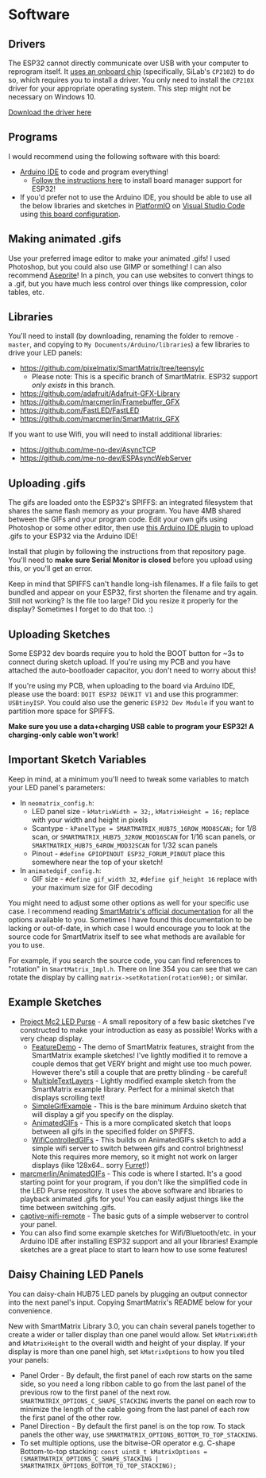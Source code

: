 # Software

## Drivers
The ESP32 cannot directly communicate over USB with your computer to reprogram itself. It [uses an onboard chip](https://docs.espressif.com/projects/esp-idf/en/latest/get-started/establish-serial-connection.html) (specifically, SiLab's `CP2102`) to do so, which requires you to install a driver. You only need to install the `CP210X` driver for your appropriate operating system. This step might not be necessary on Windows 10.

[Download the driver here](https://www.silabs.com/products/development-tools/software/usb-to-uart-bridge-vcp-drivers)

## Programs
I would recommend using the following software with this board:
* [Arduino IDE](https://www.arduino.cc/en/Main/Software) to code and program everything!
  * [Follow the instructions here](https://github.com/espressif/arduino-esp32) to install board manager support for ESP32!
* If you'd prefer not to use the Arduino IDE, you should be able to use all the below libraries and sketches in [PlatformIO](https://platformio.org/) on [Visual Studio Code](https://platformio.org/platformio-ide) using [this board configuration](https://docs.platformio.org/en/latest/boards/espressif32/esp32doit-devkit-v1.html).

## Making animated .gifs
Use your preferred image editor to make your animated .gifs! I used Photoshop, but you could also use GIMP or something! I can also recommend [Aseprite](https://www.aseprite.org/)! In a pinch, you can use websites to convert things to a .gif, but you have much less control over things like compression, color tables, etc.

## Libraries
You'll need to install (by downloading, renaming the folder to remove `-master`, and copying to `My Documents/Arduino/libraries`) a few libraries to drive your LED panels:
* https://github.com/pixelmatix/SmartMatrix/tree/teensylc
  * Please note: This is a specific branch of SmartMatrix. ESP32 support *only exists* in this branch.
* https://github.com/adafruit/Adafruit-GFX-Library
* https://github.com/marcmerlin/Framebuffer_GFX
* https://github.com/FastLED/FastLED
* https://github.com/marcmerlin/SmartMatrix_GFX

If you want to use Wifi, you will need to install additional libraries:
* https://github.com/me-no-dev/AsyncTCP
* https://github.com/me-no-dev/ESPAsyncWebServer

## Uploading .gifs
The gifs are loaded onto the ESP32's SPIFFS: an integrated filesystem that shares the same flash memory as your program.  You have 4MB shared between the GIFs and your program code. Edit your own gifs using Photoshop or some other editor, then use [this Arduino IDE plugin](https://github.com/me-no-dev/arduino-esp32fs-plugin) to upload .gifs to your ESP32 via the Arduino IDE!

Install that plugin by following the instructions from that repository page. You'll need to **make sure Serial Monitor is closed** before you upload using this, or you'll get an error.

Keep in mind that SPIFFS can't handle long-ish filenames. If a file fails to get bundled and appear on your ESP32, first shorten the filename and try again. Still not working? Is the file too large? Did you resize it properly for the display? Sometimes I forget to do that too. :)

## Uploading Sketches
Some ESP32 dev boards require you to hold the BOOT button for ~3s to connect during sketch upload. If you're using my PCB and you have attached the auto-bootloader capacitor, you don't need to worry about this!

If you're using my PCB, when uploading to the board via Arduino IDE, please use the board: `DOIT ESP32 DEVKIT V1` and use this programmer: `USBtinyISP`. You could also use the generic `ESP32 Dev Module` if you want to partition more space for SPIFFS.

**Make sure you use a data+charging USB cable to program your ESP32! A charging-only cable won't work!**

## Important Sketch Variables
Keep in mind, at a minimum you'll need to tweak some variables to match your LED panel's parameters:
* In `neomatrix_config.h`:
  * LED panel size - `kMatrixWidth = 32;`, `kMatrixHeight = 16;` replace with your width and height in pixels
  * Scantype - `kPanelType = SMARTMATRIX_HUB75_16ROW_MOD8SCAN;` for 1/8 scan, or `SMARTMATRIX_HUB75_32ROW_MOD16SCAN` for 1/16 scan panels, or `SMARTMATRIX_HUB75_64ROW_MOD32SCAN` for 1/32 scan panels
  * Pinout - `#define GPIOPINOUT ESP32_FORUM_PINOUT` place this somewhere near the top of your sketch!
* In `animatedgif_config.h`:
  * GIF size - `#define gif_width 32`, `#define gif_height 16` replace with your maximum size for GIF decoding

You might need to adjust some other options as well for your specific use case. I recommend reading [SmartMatrix's official documentation](http://docs.pixelmatix.com/SmartMatrix/library.html) for all the options available to you. Sometimes I have found this documentation to be lacking or out-of-date, in which case I would encourage you to look at the source code for SmartMatrix itself to see what methods are available for you to use.

For example, if you search the source code, you can find references to "rotation" in `SmartMatrix_Impl.h`. There on line 354 you can see that we can rotate the display by calling `matrix->setRotation(rotation90);` or similar.

## Example Sketches
* [Project Mc2 LED Purse](https://github.com/rorosaurus/project-mc2-led-purse) - A small repository of a few basic sketches I've constructed to make your introduction as easy as possible! Works with a very cheap display.
  * [FeatureDemo](https://github.com/rorosaurus/project-mc2-led-purse/tree/master/FeatureDemo) - The demo of SmartMatrix features, straight from the SmartMatrix example sketches! I've lightly modified it to remove a couple demos that get VERY bright and might use too much power. However there's still a couple that are pretty blinding - be careful!
  * [MultipleTextLayers](https://github.com/rorosaurus/project-mc2-led-purse/tree/master/MultipleTextLayers) - Lightly modified example sketch from the SmartMatrix example library. Perfect for a minimal sketch that displays scrolling text!
  * [SimpleGifExample](https://github.com/rorosaurus/project-mc2-led-purse/tree/master/SimpleGifExample) - This is the bare minimum Arduino sketch that will display a gif you specify on the display.  
  * [AnimatedGIFs](https://github.com/rorosaurus/project-mc2-led-purse/tree/master/AnimatedGIFs) - This is a more complicated sketch that loops between all gifs in the specified folder on SPIFFS.
  * [WifiControlledGIFs](https://github.com/rorosaurus/project-mc2-led-purse/tree/master/WifiControlledGIFs) - This builds on AnimatedGIFs sketch to add a simple wifi server to switch between gifs and control brightness! Note this requires more memory, so it might not work on larger displays (like 128x64.. sorry [Furret](https://github.com/rorosaurus/FurretTotem)!)
* [marcmerlin/AnimatedGIFs](https://github.com/marcmerlin/AnimatedGIFs) - This code is where I started. It's a good starting point for your program, if you don't like the simplified code in the LED Purse repository. It uses the above software and libraries to playback animated .gifs for you! You can easily adjust things like the time between switching .gifs. 
* [captive-wifi-remote](https://github.com/rorosaurus/captive-wifi-remote) - The basic guts of a simple webserver to control your panel.
* You can also find some example sketches for Wifi/Bluetooth/etc. in your Arduino IDE after installing ESP32 support and all your libraries! Example sketches are a great place to start to learn how to use some features!

## Daisy Chaining LED Panels
You can daisy-chain HUB75 LED panels by plugging an output connector into the next panel's input. Copying SmartMatrix's README below for your convenience.

New with SmartMatrix Library 3.0, you can chain several panels together to create a wider or taller display than one panel would allow.  Set `kMatrixWidth` and `kMatrixHeight` to the overall width and height of your display.  If your display is more than one panel high, set `kMatrixOptions` to how you tiled your panels:  

* Panel Order - By default, the first panel of each row starts on the same side, so you need a long ribbon cable to go from the last panel of the previous row to the first panel of the next row.  `SMARTMATRIX_OPTIONS_C_SHAPE_STACKING` inverts the panel on each row to minimize the length of the cable going from the last panel of each row the first panel of the other row.  
* Panel Direction - By default the first panel is on the top row.  To stack panels the other way, use `SMARTMATRIX_OPTIONS_BOTTOM_TO_TOP_STACKING`.  
* To set multiple options, use the bitwise-OR operator e.g. C-shape Bottom-to-top stacking: `const uint8_t kMatrixOptions = (SMARTMATRIX_OPTIONS_C_SHAPE_STACKING | SMARTMATRIX_OPTIONS_BOTTOM_TO_TOP_STACKING);`
